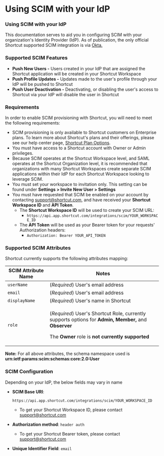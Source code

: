 # Using SCIM with your IdP

### Using SCIM with your IdP

This documentation serves to aid you in configuring SCIM with your organization's Identity Provider (IdP). As of publication, the only official Shortcut supported SCIM integration is via [Okta.](https://help.shortcut.com/hc/en-us/articles/12335315792788)

### Supported SCIM Features

* **Push New Users -** Users created in your IdP that are assigned the Shortcut application will be created in your Shortcut Workspace
* **Push Profile Updates -** Updates made to the user's profile through your IdP will be pushed to Shortcut
* **Push User Deactivation -** Deactivating, or disabling the user's access to Shortcut via your IdP will disable the user in Shortcut

### Requirements

In order to enable SCIM provisioning with Shortcut, you will need to meet the following requirements:

* SCIM provisioning is only available to Shortcut customers on Enterprise plans. To learn more about Shortcut's plans and their offerings, please see our help center page, [Shortcut Plan](https://help.shortcut.com/hc/en-us/articles/360016616772-Shortcut-Plan-Options)[ Options](https://help.shortcut.com/hc/en-us/articles/360016616772-Shortcut-Plan-Options).
* You must have access to a Shortcut account with Owner or Admin privileges.
* Because SCIM operates at the Shortcut Workspace level, and SAML operates at the Shortcut Organization level, it is recommended that organizations with many Shortcut Workspaces create separate SCIM applications within their IdP for each Shortcut Workspace looking to leverage SCIM.
* You must set your workspace to invitation only. This setting can be found under **Settings > Invite New User > Settings**
* You must have requested that SCIM be enabled on your account by contacting [support@shortcut.com,](mailto:support@shortcut.com,) and have received your **Shortcut Workspace ID** and **API Token**.
  * The **Shortcut Workspace ID** will be used to create your SCIM URL:
    * `https://api.app.shortcut.com/integrations/scim/YOUR_WORKSPACE_ID`
  * The **API Token** will be used as your Bearer token for your requests' Authorization headers:
    * `Authorization: Bearer YOUR_API_TOKEN`

### Supported SCIM Attributes

Shortcut currently supports the following attributes mapping:

| **SCIM Attribute Name** | **Notes**                                                                                                                                                                                                                       |
| ----------------------- | ------------------------------------------------------------------------------------------------------------------------------------------------------------------------------------------------------------------------------- |
| `userName`              | (_Required_) User's email address                                                                                                                                                                                               |
| `email`                 | (_Required_) User's email address                                                                                                                                                                                               |
| `displayName`           | (_Required_) User's name in Shortcut                                                                                                                                                                                            |
| `role`                  | <p>(<em>Required</em>) User's Shortcut Role, currently supports options for <strong>Admin, Member,</strong> and <strong>Observer</strong></p><p>The <strong>Owner</strong> role is <strong>not currently supported</strong></p> |

**Note:** For all above attributes, the schema namespace used is **urn:ietf:params:scim:schemas:core:2.0:User**

### SCIM Configuration

Depending on your IdP, the below fields may vary in name

*   **SCIM Base URI**:&#x20;

    `https://api.app.shortcut.com/integrations/scim/YOUR_WORKSPACE_ID`

    * To get your Shortcut Workspace ID, please contact [support@shortcut.com](mailto:support@shortcut.com,)
* **Authorization method**: `header auth`
  * To get your Shortcut Bearer token, please contact [support@shortcut.com](mailto:support@shortcut.com,)
* **Unique Identifier Field**: `email`
